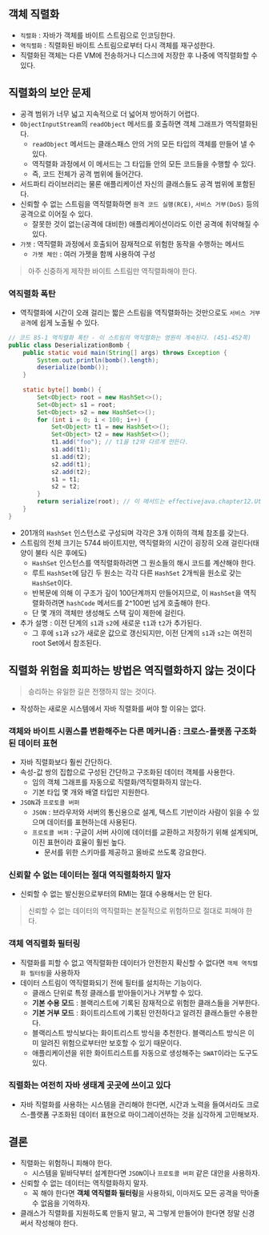 ## 객체 직렬화
- `직렬화` : 자바가 객체를 바이트 스트림으로 인코딩한다.
- `역직렬화` : 직렬화된 바이트 스트림으로부터 다시 객체를 재구성한다.
- 직렬화된 객체는 다른 VM에 전송하거나 디스크에 저장한 후 나중에 역직렬화할 수 있다.

## 직렬화의 보안 문제
- 공격 범위가 너무 넓고 지속적으로 더 넓어져 방어하기 어렵다.
- `ObjectInputStream`의 `readObject` 메서드를 호출하면 객체 그래프가 역직렬화된다.
    - `readObject` 메서드는 클래스패스 안의 거의 모든 타입의 객체를 만들어 낼 수 있다.
    - 역직렬화 과정에서 이 메서드는 그 타입들 안의 모든 코드들을 수행할 수 있다.
    - 즉, 코드 전체가 공격 범위에 들어간다.
- 서드파티 라이브러리는 물론 애플리케이션 자신의 클래스들도 공격 범위에 포함된다.
- 신뢰할 수 없는 스트림을 역직렬화하면 `원격 코드 실행(RCE)`, `서비스 거부(DoS)` 등의 공격으로 이어질 수 있다.
    - 잘못한 것이 없는(공격에 대비한) 애플리케이션이라도 이런 공격에 취약해질 수 있다.
- `가젯` : 역직렬화 과정에서 호출되어 잠재적으로 위험한 동작을 수행하는 메서드
    - `가젯 체인` : 여러 가젯을 함께 사용하여 구성
> 아주 신중하게 제작한 바이트 스트림만 역직렬화해야 한다.

### 역직렬화 폭탄
- 역직렬화에 시간이 오래 걸리는 짧은 스트림을 역직렬화하는 것만으로도 `서비스 거부 공격`에 쉽게 노출될 수 있다.
```java
// 코드 85-1 역직렬화 폭탄 - 이 스트림의 역직렬화는 영원히 계속된다. (451-452쪽)  
public class DeserializationBomb {  
    public static void main(String[] args) throws Exception {  
        System.out.println(bomb().length);  
        deserialize(bomb());  
    }  
  
    static byte[] bomb() {  
        Set<Object> root = new HashSet<>();  
        Set<Object> s1 = root;  
        Set<Object> s2 = new HashSet<>();  
        for (int i = 0; i < 100; i++) {  
            Set<Object> t1 = new HashSet<>();  
            Set<Object> t2 = new HashSet<>();  
            t1.add("foo"); // t1을 t2와 다르게 만든다.  
            s1.add(t1);  
            s1.add(t2);  
            s2.add(t1);  
            s2.add(t2);  
            s1 = t1;  
            s2 = t2;  
        }  
        return serialize(root); // 이 메서드는 effectivejava.chapter12.Util 클래스에 정의되어 있다.  
    }  
}
```
- 201개의 `HashSet` 인스턴스로 구성되며 각각은 3개 이하의 객체 참조를 갖는다.
- 스트림의 전체 크기는 5744 바이트지만, 역직렬화의 시간이 굉장히 오래 걸린다(태양이 불타 식은 후에도)
    - `HashSet` 인스턴스를 역직렬화하려면 그 원소들의 해시 코드를 계산해야 한다.
    - 루트 `HashSet`에 담긴 두 원소는 각각 다른 `HashSet` 2개씩을 원소로 갖는 `HashSet`이다.
    - 반복문에 의해 이 구조가 깊이 100단계까지 만들어지므로, 이 `HashSet`을 역직렬화하려면 `hashCode` 메서드를 2^100번 넘게 호출해야 한다.
    - 단 몇 개의 객체만 생성해도 스택 깊이 제한에 걸린다.
- 추가 설명 : 이전 단계의 `s1`과 `s2`에 새로운 `t1`과 `t2`가 추가된다.
    - 그 후에 `s1`과 `s2`가 새로운 값으로 갱신되지만, 이전 단계의 `s1`과 `s2`는 여전히 root Set에서 참조된다.

## 직렬화 위험을 회피하는 방법은 역직렬화하지 않는 것이다
> 승리하는 유일한 길은 전쟁하지 않는 것이다.
- 작성하는 새로운 시스템에서 자바 직렬화를 써야 할 이유는 없다.

### 객체와 바이트 시퀀스를 변환해주는 다른 메커니즘 : 크로스-플랫폼 구조화된 데이터 표현
- 자바 직렬화보다 훨씬 간단하다.
- 속성-값 쌍의 집합으로 구성된 간단하고 구조화된 데이터 객체를 사용한다.
    - 임의 객체 그래프를 자동으로 직렬화/역직렬화하지 않는다.
    - 기본 타입 몇 개와 배열 타입만 지원한다.
- `JSON`과 `프로토콜 버퍼`
    - `JSON` : 브라우저와 서버의 통신용으로 설계, 텍스트 기반이라 사람이 읽을 수 있으며 데이터를 표현하는데 사용된다.
    - `프로토콜 버퍼` : 구글이 서버 사이에 데이터를 교환하고 저장하기 위해 설계되며, 이진 표현이라 효율이 훨씬 높다.
        - 문서를 위한 스키마를 제공하고 올바로 쓰도록 강요한다.

### 신뢰할 수 없는 데이터는 절대 역직렬화하지 말자
- 신뢰할 수 없는 발신원으로부터의 RMI는 절대 수용해서는 안 된다.
> 신뢰할 수 없는 데이터의 역직렬화는 본질적으로 위험하므로 절대로 피해야 한다.

### 객체 역직렬화 필터링
- 직렬화를 피할 수 없고 역직렬화한 데이터가 안전한지 확신할 수 없다면 `객체 역직렬화 필터링`을 사용하자
- 데이터 스트림이 역직렬화되기 전에 필터를 설치하는 기능이다.
    - 클래스 단위로 특정 클래스를 받아들이거나 거부할 수 있다.
    - **기본 수용 모드** : 블랙리스트에 기록된 잠재적으로 위험한 클래스들을 거부한다.
    - **기본 거부 모드** : 화이트리스트에 기록된 안전하다고 알려진 클래스들만 수용한다.
    - 블랙리스트 방식보다는 화이트리스트 방식을 추천한다. 블랙리스트 방식은 이미 알려진 위험으로부터만 보호할 수 있기 때문이다.
    - 애플리케이션을 위한 화이트리스트를 자동으로 생성해주는 `SWAT`이라는 도구도 있다.

### 직렬화는 여전히 자바 생태계 곳곳에 쓰이고 있다
- 자바 직렬화를 사용하는 시스템을 관리해야 한다면, 시간과 노력을 들여서라도 크로스-플랫폼 구조화된 데이터 표현으로 마이그레이션하는 것을 심각하게 고민해보자.

## 결론
- 직렬화는 위험하니 피해야 한다.
    - 시스템을 밑바닥부터 설계한다면 `JSON`이나 `프로토콜 버퍼` 같은 대안을 사용하자.
- 신뢰할 수 없는 데이터는 역직렬화하지 말자.
    - 꼭 해야 한다면 **객체 역직렬화 필터링**을 사용하되, 이마저도 모든 공격을 막아줄 수 없음을 기억하자.
- 클래스가 직렬화를 지원하도록 만들지 말고, 꼭 그렇게 만들어야 한다면 정말 신경써서 작성해야 한다.

